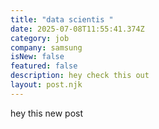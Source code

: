 ```yaml
---
title: "data scientis "
date: 2025-07-08T11:55:41.374Z
category: job
company: samsung
isNew: false
featured: false
description: hey check this out
layout: post.njk
---
```

h﻿ey this new post